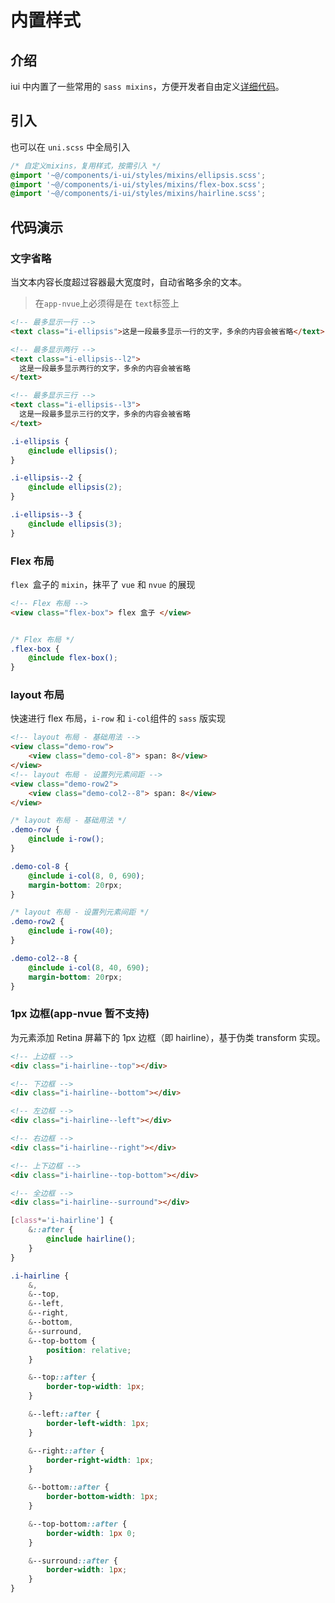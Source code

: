 # 内置样式

## 介绍

iui 中内置了一些常用的 `sass mixins`，方便开发者自由定义[详细代码](https://github.com/JoeshuTT/hello-iui/components/iui/styles/mixins/)。

## 引入

也可以在 `uni.scss` 中全局引入

```scss
/* 自定义mixins，复用样式，按需引入 */
@import '~@/components/i-ui/styles/mixins/ellipsis.scss'; 
@import '~@/components/i-ui/styles/mixins/flex-box.scss';
@import '~@/components/i-ui/styles/mixins/hairline.scss';

```

## 代码演示

### 文字省略


当文本内容长度超过容器最大宽度时，自动省略多余的文本。

> 在`app-nvue`上必须得是在 `text`标签上

```html
<!-- 最多显示一行 -->
<text class="i-ellipsis">这是一段最多显示一行的文字，多余的内容会被省略</text>

<!-- 最多显示两行 -->
<text class="i-ellipsis--l2">
  这是一段最多显示两行的文字，多余的内容会被省略
</text>

<!-- 最多显示三行 -->
<text class="i-ellipsis--l3">
  这是一段最多显示三行的文字，多余的内容会被省略
</text>
```

```scss
.i-ellipsis {
    @include ellipsis();
}

.i-ellipsis--2 {
    @include ellipsis(2);
}

.i-ellipsis--3 {
    @include ellipsis(3);
}
```

### Flex 布局

`flex `盒子的 `mixin`，抹平了 `vue` 和 `nvue` 的展现

```html
<!-- Flex 布局 -->
<view class="flex-box"> flex 盒子 </view>
```

```scss

/* Flex 布局 */
.flex-box {
    @include flex-box();
}

```

### layout 布局

快速进行 flex 布局，`i-row` 和 `i-col`组件的 `sass` 版实现

```html
<!-- layout 布局 - 基础用法 -->
<view class="demo-row">
    <view class="demo-col-8"> span: 8</view>
</view>
<!-- layout 布局 - 设置列元素间距 -->
<view class="demo-row2">
    <view class="demo-col2--8"> span: 8</view>
</view>
```

```scss
/* layout 布局 - 基础用法 */
.demo-row {
    @include i-row();
}

.demo-col-8 {
    @include i-col(8, 0, 690);
    margin-bottom: 20rpx;
}

/* layout 布局 - 设置列元素间距 */
.demo-row2 {
    @include i-row(40);
}

.demo-col2--8 {
    @include i-col(8, 40, 690);
    margin-bottom: 20rpx;
}
```

### 1px 边框(app-nvue 暂不支持)

为元素添加 Retina 屏幕下的 1px 边框（即 hairline），基于伪类 transform 实现。

```html
<!-- 上边框 -->
<div class="i-hairline--top"></div>

<!-- 下边框 -->
<div class="i-hairline--bottom"></div>

<!-- 左边框 -->
<div class="i-hairline--left"></div>

<!-- 右边框 -->
<div class="i-hairline--right"></div>

<!-- 上下边框 -->
<div class="i-hairline--top-bottom"></div>

<!-- 全边框 -->
<div class="i-hairline--surround"></div>
```

```scss
[class*='i-hairline'] {
    &::after {
        @include hairline();
    }
}

.i-hairline {
    &,
    &--top,
    &--left,
    &--right,
    &--bottom,
    &--surround,
    &--top-bottom {
        position: relative;
    }

    &--top::after {
        border-top-width: 1px;
    }

    &--left::after {
        border-left-width: 1px;
    }

    &--right::after {
        border-right-width: 1px;
    }

    &--bottom::after {
        border-bottom-width: 1px;
    }

    &--top-bottom::after {
        border-width: 1px 0;
    }

    &--surround::after {
        border-width: 1px;
    }
}

```
